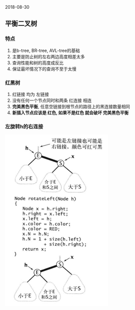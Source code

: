 2018-08-30

## 平衡二叉树

### 特点
1. 是b-tree, BR-tree, AVL-tree的基础
2. 主要是防止树的左右两边高度相差太多
3. 查询性能和树的高度成反比
4. 保证最坏情况下的查询不至于太慢

### 红黑树
1. 红链接 均为 左链接
2. 没有任何一个节点同时和两条 红连接 相连
3. **完美黑色平衡**, 任意空链接到根节点的路径上的黑连接数量相同
4. **新插入节点应该是 红色, 如果不是红色 就会破坏 完美黑色平衡**

### 左旋转h的右连接
![](1.jpg)